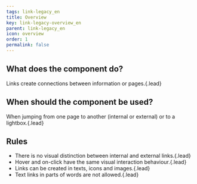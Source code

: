 ```yaml
---
tags: link-legacy_en
title: Overview
key: link-legacy-overview_en
parent: link-legacy_en
icon: overview
order: 1
permalink: false  
---
```


## What does the component do?
Links create connections between information or pages.{.lead}

## When should the component be used?
When jumping from one page to another (internal or external) or to a <sbb-link variant="inline" href="/{{page.lang}}/design-system/legacy/components/lightbox">lightbox</sbb-link>.{.lead}

## Rules
* There is no visual distinction between internal and external links.{.lead}
* Hover and on-click have the same visual interaction behaviour.{.lead}
* Links can be created in <sbb-link variant="inline" href="/{{page.lang}}/design-system/legacy/basics/text">texts</sbb-link>, <sbb-link variant="inline" href="/{{page.lang}}/design-system/legacy/basics/icon">icons</sbb-link> and <sbb-link variant="inline" href="/{{page.lang}}/design-system/legacy/basics/images">images</sbb-link>.{.lead}
* Text links in parts of words are not allowed.{.lead}
